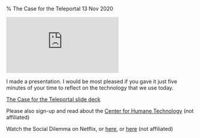 % The Case for the Teleportal
13 Nov 2020

<iframe src="https://www.youtube-nocookie.com/embed/_Xw_Iw4w-vk" frameborder="0" allow="accelerometer; autoplay; clipboard-write; encrypted-media; gyroscope; picture-in-picture" allowfullscreen></iframe>

I made a presentation. I would be most pleased if you gave it just five minutes of your time to reflect on the technology that we use today.

[The Case for the Teleportal slide deck](https://docs.google.com/presentation/d/1GnLJIWtd3i_BHSivkrFHtqiGtYAzSu8_UbieGmkhVsw/edit?usp=sharing)

Please also sign-up and read about the [Center for Humane Technology](https://www.humanetech.com/) (not affiliated)

Watch the Social Dilemma on Netflix, or [here](https://drive.google.com/file/d/1QOQ6A1M1YdC1X4NmPI8RVC6WynyOfCZX/view), or [here](https://pirateproxy.buzz/description.php?id=36507937) (not affiliated)